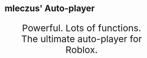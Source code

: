 # mleczus' Auto-player


<p align='center' style='font-size: 30px;'>
  Powerful. Lots of functions.<br>
  The ultimate auto-player for Roblox.
</p>
